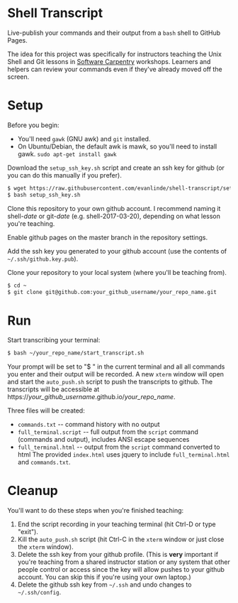 Shell Transcript
================

Live-publish your commands and their output from a `bash` shell to GitHub Pages.

The idea for this project was specifically for instructors teaching the Unix Shell and Git lessons in [Software Carpentry](https://software-carpentry.org) workshops. Learners and helpers can review your commands even if they've already moved off the screen.


# Setup

Before you begin:
* You'll need `gawk` (GNU awk) and `git` installed.
* On Ubuntu/Debian, the default awk is mawk, so you'll need to install gawk.
`sudo apt-get install gawk`

Download the `setup_ssh_key.sh` script and create an ssh key for github (or you can do this manually if you prefer).
```bash
$ wget https://raw.githubusercontent.com/evanlinde/shell-transcript/setup_ssh_key.sh
$ bash setup_ssh_key.sh
```

Clone this repository to your own github account. I recommend naming it shell-*date* or git-*date* (e.g. shell-2017-03-20), depending on what lesson you're teaching.

Enable github pages on the master branch in the repository settings.

Add the ssh key you generated to your github account (use the contents of `~/.ssh/github.key.pub`).

Clone your repository to your local system (where you'll be teaching from).
```bash
$ cd ~
$ git clone git@github.com:your_github_username/your_repo_name.git
```


# Run

Start transcribing your terminal:
```bash
$ bash ~/your_repo_name/start_transcript.sh
```
Your prompt will be set to "$ " in the current terminal and all all commands you enter and their output will be recorded. A new `xterm` window will open and start the `auto_push.sh` script to push the transcripts to github. The transcripts will be accessible at https://*your_github_username*.github.io/*your_repo_name*.

Three files will be created:
* `commands.txt` -- command history with no output
* `full_terminal.script` -- full output from the `script` command (commands and output), includes ANSI escape sequences
* `full_terminal.html` -- output from the `script` command converted to html
The provided `index.html` uses jquery to include `full_terminal.html` and `commands.txt`.


# Cleanup
You'll want to do these steps when you're finished teaching:
1. End the script recording in your teaching terminal (hit Ctrl-D or type "exit").
2. Kill the `auto_push.sh` script (hit Ctrl-C in the `xterm` window or just close the `xterm` window).
3. Delete the ssh key from your github profile. (This is **very** important if you're teaching from a shared instructor station or any system that other people control or access since the key will allow pushes to your github account. You can skip this if you're using your own laptop.)
4. Delete the github ssh key from `~/.ssh` and undo changes to `~/.ssh/config`.

